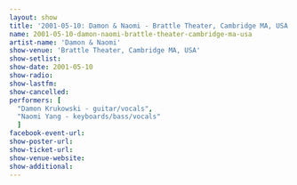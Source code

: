 ```yaml
---
layout: show
title: '2001-05-10: Damon & Naomi - Brattle Theater, Cambridge MA, USA'
name: 2001-05-10-damon-naomi-brattle-theater-cambridge-ma-usa
artist-name: 'Damon & Naomi'
show-venue: 'Brattle Theater, Cambridge MA, USA'
show-setlist: 
show-date: 2001-05-10
show-radio: 
show-lastfm: 
show-cancelled: 
performers: [
  "Damon Krukowski - guitar/vocals",
  "Naomi Yang - keyboards/bass/vocals"
  ]
facebook-event-url: 
show-poster-url: 
show-ticket-url: 
show-venue-website: 
show-additional: 
---
```


